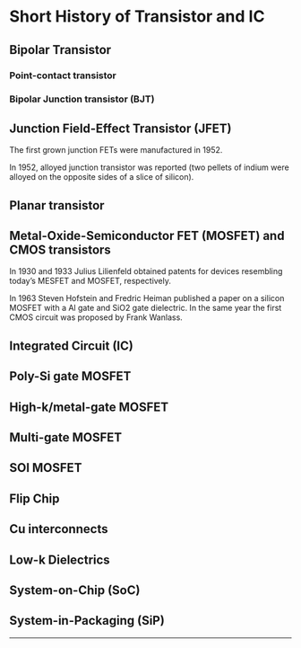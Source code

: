 # Short History of Transistor and IC

## Bipolar Transistor

### Point-contact transistor

### Bipolar Junction transistor \(BJT\)

## Junction Field-Effect Transistor \(JFET\)

The first grown junction FETs were manufactured in 1952.

In 1952, alloyed junction transistor was reported \(two pellets of indium were alloyed on the opposite sides of a slice of silicon\).

## Planar transistor

## Metal-Oxide-Semiconductor FET \(MOSFET\) and CMOS transistors

In 1930 and 1933 Julius Lilienfeld obtained patents for devices resembling today’s MESFET and MOSFET, respectively.

In 1963 Steven Hofstein and Fredric Heiman published a paper on a silicon MOSFET with a Al gate and SiO2 gate dielectric. In the same year the first CMOS circuit was proposed by Frank Wanlass.

## Integrated Circuit \(IC\)

## Poly-Si gate MOSFET

## High-k/metal-gate MOSFET

## Multi-gate MOSFET

## SOI MOSFET

## Flip Chip

## Cu interconnects

## Low-k Dielectrics

## System-on-Chip \(SoC\)

## System-in-Packaging \(SiP\)

---



